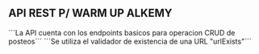 ## API REST P/ WARM UP ALKEMY ##

´´´La API cuenta con los endpoints basicos para operacion CRUD de posteos´´´
´´´Se utiliza el validador de existencia de una URL "urlExists"´´´

##